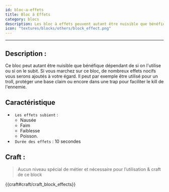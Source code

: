 ```yaml
---
id: bloc-a-effets
title: Bloc à Effets
category: blocs
description: Les bloc à effets peuvent autant être nuisible que bénéfique dépendant de si on l'utilise ou si on le subit
icon: "textures/blocks/others/block_effect.png"
---
```

___
## Description : 

Ce bloc peut autant être nuisible que bénéfique dépendant de si on l'utilise ou si on le subit. Si vous marchez sur ce bloc, de nombreux effets nocifs vous serons ajoutés à votre égard. Il peut par exemple être utilisé pour un troll, protéger une base claim ou encore dans une trap pour faciliter le kill de l'ennemie.

## Caractéristique 

- `` Les effets subient`` : 
    - Nausée
    - Faim
    - Faiblesse
    - Poisson. 
- `` Durée des effets`` : 10 secondes

## Craft :

> Aucun niveau spécial de métier et nécessaire pour l’utilisation & craft de ce block 

{{craft#craft/craft_block_effects}}
